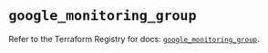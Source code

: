 # `google_monitoring_group`

Refer to the Terraform Registry for docs: [`google_monitoring_group`](https://registry.terraform.io/providers/hashicorp/google-beta/5.38.0/docs/resources/google_monitoring_group).
